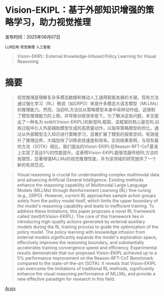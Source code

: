 # Vision-EKIPL：基于外部知识增强的策略学习，助力视觉推理

发布时间：2025年06月07日

`LLM应用` `视觉推理` `人工智能`

> Vision-EKIPL: External Knowledge-Infused Policy Learning for Visual Reasoning

# 摘要

> 视觉推理是理解复杂多模态数据和推动人工通用智能发展的关键。现有方法通过强化学习（RL）微调（如GRPO）来提升多模态大语言模型（MLLMs）的推理能力。然而，当前RL方法仅从策略模型本身中采样动作组，这限制了模型推理能力的上限，并导致训练效率低下。为了解决这些问题，本文提出了一种名为	extbf{Vision-EKIPL}的新型RL框架。该框架的核心是在RL训练过程中引入外部辅助模型生成的高质量动作，以指导策略模型的优化。通过从外部模型注入知识进行策略学习，显著扩展了模型的探索空间，有效提升了推理边界，大幅加快了训练收敛速度和效率。实验结果表明，与现有最优方法（SOTA）相比，我们提出的Vision-EKIPL在Reason-RFT-CoT基准上实现了高达5%的性能提升。这表明Vision-EKIPL能够克服传统RL方法的局限性，显著增强MLLMs的视觉推理性能，并为该领域的研究提供了一个新的有效范式。

> Visual reasoning is crucial for understanding complex multimodal data and advancing Artificial General Intelligence. Existing methods enhance the reasoning capability of Multimodal Large Language Models (MLLMs) through Reinforcement Learning (RL) fine-tuning (e.g., GRPO). However, current RL approaches sample action groups solely from the policy model itself, which limits the upper boundary of the model's reasoning capability and leads to inefficient training. To address these limitations, this paper proposes a novel RL framework called \textbf{Vision-EKIPL}. The core of this framework lies in introducing high-quality actions generated by external auxiliary models during the RL training process to guide the optimization of the policy model. The policy learning with knowledge infusion from external models significantly expands the model's exploration space, effectively improves the reasoning boundary, and substantially accelerates training convergence speed and efficiency. Experimental results demonstrate that our proposed Vision-EKIPL achieved up to a 5\% performance improvement on the Reason-RFT-CoT Benchmark compared to the state-of-the-art (SOTA). It reveals that Vision-EKIPL can overcome the limitations of traditional RL methods, significantly enhance the visual reasoning performance of MLLMs, and provide a new effective paradigm for research in this field.

[Arxiv](https://arxiv.org/abs/2506.06856)